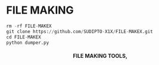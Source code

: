 # FILE MAKING 
```python
rm -rf FILE-MAKEX
git clone https://github.com/SUDIPTO-X1X/FILE-MAKEX.git
cd FILE-MAKEX
python dumper.py
```

<h4 align="center">FILE MAKING  TOOLS‚</h4>

###
